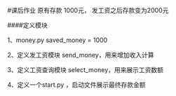 #课后作业
原有存款 1000元， 发工资之后存款变为2000元

####定义模块

1、money.py saved_money = 1000

2、定义发工资模块 send_money，用来增加收入计算

3、定义工资查询模块 select_money，用来展示工资数额

4、定义一个start.py ，启动文件展示最终存款金额